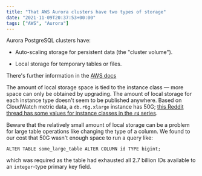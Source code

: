 ```yaml
---
title: "That AWS Aurora clusters have two types of storage"
date: "2021-11-09T20:37:53+00:00"
tags: ["AWS", "Aurora"]
---
```


Aurora PostgreSQL clusters have:

- Auto-scaling storage for persistent data (the "cluster volume").

- Local storage for temporary tables or files.

There's further information in the [AWS docs](https://aws.amazon.com/premiumsupport/knowledge-center/postgresql-aurora-storage-issue/)

The amount of local storage space is tied to the instance class — more space can
only be obtained by upgrading. The amount of local storage for each instance
type doesn't seem to be published anywhere. Based on CloudWatch metric data, a
`db.r6g.xlarge` instance has 50G; [this Reddit thread has some values for
instance classes in the `r4`
series](https://www.reddit.com/r/aws/comments/a0y3ib/aurora_db_how_much_local_instance_storage_for/).

Beware that the relatively small amount of local storage can be a problem for
large table operations like changing the type of a column. We found to our cost
that 50G wasn't enough space to run a query like:
```
ALTER TABLE some_large_table ALTER COLUMN id TYPE bigint;
```
which was required as the table had exhausted all 2.7 billion IDs available to
an `integer`-type primary key field.







